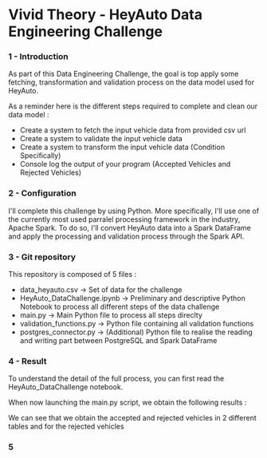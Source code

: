# Vivid Theory - HeyAuto Data Engineering Challenge

### 1 - Introduction

As part of this Data Engineering Challenge, the goal is top apply some fetching, transformation and validation process on the data model used for HeyAuto.

As a reminder here is the different steps required to complete and clean our data model :
- Create a system to fetch the input vehicle data from provided csv url
- Create a system to validate the input vehicle data
- Create a system to transform the input vehicle data (Condition Specifically)
- Console log the output of your program (Accepted Vehicles and Rejected Vehicles)

### 2 - Configuration

I'll complete this challenge by using Python. More specifically, I'll use one of the currently most used parralel processing framework in the industry, Apache Spark.
To do so, I'll convert HeyAuto data into a Spark DataFrame and apply the processing and validation process through the Spark API.

### 3 - Git repository

This repository is composed of 5 files :
- data_heyauto.csv -> Set of data for the challenge
- HeyAuto_DataChallenge.ipynb -> Preliminary and descriptive Python Notebook to process all different steps of the data challenge
- main.py -> Main Python file to process all steps direclty
- validation_functions.py -> Python file containing all validation functions
- postgres_connector.py -> (Additional) Python file to realise the reading and writing part between PostgreSQL and Spark DataFrame

### 4 - Result 

To understand the detail of the full process, you can first read the HeyAuto_DataChallenge notebook.

When now launching the main.py script, we obtain the following results :

We can see that we obtain the accepted and rejected vehicles in 2 different tables and for the rejected vehicles
### 5 
